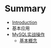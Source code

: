 # Summary

* [Introduction](README.md)
* 基本应用
* [MySQL实战操作](mysqlshi-zhan-cao-zuo.md)
  * [基本概念](mysqlshi-zhan-cao-zuo/re-shen-cao-zuo.md)

